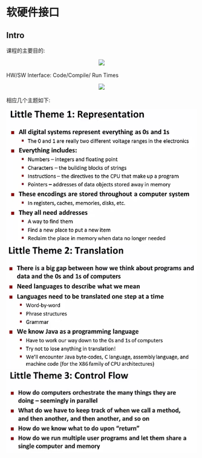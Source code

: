 # 软硬件接口

## Intro
课程的主要目的:
<div align=center><img src="https://i.loli.net/2021/04/26/k37XOuSLnFb85Wo.png"/></div>

HW/SW Interface: Code/Compile/ Run Times
<div align=center><img src="https://i.loli.net/2021/04/26/NS8n39Fa14PZIeU.png"/></div>

相应几个主题如下:<br>
<div align=center><img src="https://raw.githubusercontent.com/Haitau1996/picgo-hosting/master/backups/20210426160935.png"/></div>
<div align=center><img src="https://raw.githubusercontent.com/Haitau1996/picgo-hosting/master/backups/20210426161014.png"/></div>

<div align=center><img src="https://raw.githubusercontent.com/Haitau1996/picgo-hosting/master/backups/20210426161118.png"/></div>

